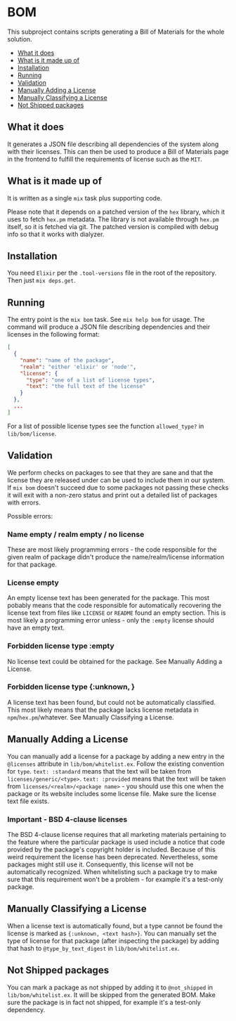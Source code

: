 # BOM

This subproject contains scripts generating a Bill of Materials for the whole solution.

- [What it does](#what-it-does)
- [What is it made up of](#what-is-it-made-up-of)
- [Installation](#installation)
- [Running](#running)
- [Validation](#validation)
- [Manually Adding a License](#manually-adding-a-license)
- [Manually Classifying a License](#manually-classifying-a-license)
- [Not Shipped packages](#not-shipped-packages)

## What it does

It generates a JSON file describing all dependencies of the system along with their licenses. This can then be
used to produce a Bill of Materials page in the frontend to fulfill the requirements of license such as the
`MIT`.

## What is it made up of

It is written as a single `mix` task plus supporting code.

Please note that it depends on a patched version of the `hex` library, which it uses to fetch `hex.pm`
metadata. The library is not available through `hex.pm` itself, so it is fetched via git. The patched version
is compiled with debug info so that it works with dialyzer.

## Installation

You need `Elixir` per the `.tool-versions` file in the root of the repository. Then just `mix deps.get`.

## Running

The entry point is the `mix bom` task. See `mix help bom` for usage. The command will produce a JSON file
describing dependencies and their licenses in the following format:

```json
[
  {
    "name": "name of the package",
    "realm": "either 'elixir' or 'node'",
    "license": {
      "type": "one of a list of license types",
      "text": "the full text of the license"
    }
  },
  ...
]
```

For a list of possible license types see the function `allowed_type?` in `lib/bom/license`.

## Validation

We perform checks on packages to see that they are sane and that the license they are released under can be
used to include them in our system. If `mix bom` doesn't succeed due to some packages not passing these checks
it will exit with a non-zero status and print out a detailed list of packages with errors.

Possible errors:

### Name empty / realm empty / no license

These are most likely programming errors - the code responsible for the given realm of package didn't produce
the name/realm/license information for that package.

### License empty

An empty license text has been generated for the package. This most pobably means that the code responsible
for automatically recovering the license text from files like `LICENSE` or `README` found an empty section.
This is most likely a programming error unless - only the `:empty` license should have an empty text.

### Forbidden license type :empty

No license text could be obtained for the package. See Manually Adding a License.

### Forbidden license type {:unknown, <hash>}

A license text has been found, but could not be automatically classified. This most likely means that the
package lacks license metadata in `npm`/`hex.pm`/whatever. See Manually Classifying a License.

## Manually Adding a License

You can manually add a license for a package by adding a new entry in the `@licenses` attribute in
`lib/bom/whitelist.ex`. Follow the existing convention for `type`. `text: :standard` means that the text will
be taken from `licenses/generic/<type>`. `text: :provided` means that the text will be taken from
`licenses/<realm>/<package name>` - you should use this one when the package or its website includes some
license file. Make sure the license text file exists.

### Important - BSD 4-clause licenses

The BSD 4-clause license requires that all marketing materials pertaining to the feature where the particular
package is used include a notice that code provided by the package's copyright holder is included. Because of
this weird requirement the license has been deprecated. Nevertheless, some packages might still use it.
Consequently, this license will not be automatically recognized.  When whitelisting such a package try to make
sure that this requirement won't be a problem - for example it's a test-only package.

## Manually Classifying a License

When a license text is automatically found, but a type cannot be found the license is marked as `{:unknown,
<text hash>}`. You can manually set the type of license for that package (after inspecting the package) by
adding that hash to `@type_by_text_digest` in `lib/bom/whitelist.ex`.

## Not Shipped packages

You can mark a package as not shipped by adding it to `@not_shipped` in `lib/bom/whitelist.ex`. It will be
skipped from the generated BOM. Make sure the package is in fact not shipped, for example it's a test-only
dependency.
